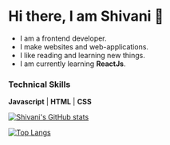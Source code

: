<!---
gshivani2201/gshivani2201 is a ✨ special ✨ repository because its `README.md` (this file) appears on your GitHub profile.
You can click the Preview link to take a look at your changes.

- 👋 Hi, I’m Shivani Gupta. I am a developer who loves to build sites and web-applications.
- 👀 I’m interested in blockchain and web3.
- 🌱 I’m currently learning javascript and react.
- 💞️ I’m looking to collaborate on projects. 
- 📫 You can email me at gupta.shivani7898@gmail.com. I am also on twitter and LinkedIn. You can find the links below my profile picture. 
--->

# Hi there, I am Shivani 👋

- I am a frontend developer.
- I make websites and web-applications.
- I like reading and learning new things. 
- I am currently learning **ReactJs**.


### Technical Skills

**Javascript** | **HTML** | **CSS**


[![Shivani's GitHub stats](https://github-readme-stats.vercel.app/api?username=gshivani2201&show_icons=true&text_color=ffffff&bg_color=0d1117&hide=stars,issues)](https://github.com/gshivani2201/github-readme-stats)

[![Top Langs](https://github-readme-stats.vercel.app/api/top-langs/?username=gshivani2201&langs_count=3&layout=compact)](https://github.com/gshivani2201/github-readme-stats) 

<!-- <a href="https://github.com/gshivani2201/github-readme-stats">
  <img align="left" src="https://github-readme-stats.vercel.app/api?username=gshivani2201&count_private=true&show_icons=true&theme=tokyonight" />
</a>
<a href="https://github.com/gshivani2201/top-langs">
  <img align="right" src="https://github-readme-stats.vercel.app/api/top-langs/?username=gshivani2201&langs_count=3&layout=compact" />
</a> -->
